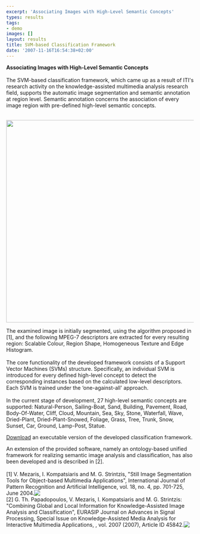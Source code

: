```yaml
---
excerpt: 'Associating Images with High-Level Semantic Concepts'
types: results
tags:
- demo
images: []
layout: results
title: SVM-based Classification Framework
date: '2007-11-16T16:54:38+02:00'
---
```

<p>
<b>Associating Images with High-Level Semantic Concepts </b><br />
<br />
The SVM-based classification framework, which came up as a result of ITI's research activity on the knowledge-assisted multimedia analysis research field, supports the automatic image segmentation and semantic annotation at region level. Semantic annotation concerns the association of every image region with pre-defined high-level semantic concepts.
</p>
<p>
<br />
<img src="/files/images/SVM-Classification.jpg" height="544" width="523" />
</p>
<p>
The examined image is initially segmented, using the algorithm proposed in [1], and the following MPEG-7 descriptors are extracted for every resulting region: Scalable Colour, Region Shape, Homogeneous Texture and Edge Histogram.<br />
<br />
The core functionality of the developed framework consists of a Support Vector Machines (SVMs) structure. Specifically, an individual SVM is introduced for every defined high-level concept to detect the corresponding instances based on the calculated low-level descriptors. Each SVM is trained under the ‘one-against-all' approach.<br />
<br />
In the current stage of development, 27 high-level semantic concepts are supported: Natural-Person, Sailing-Boat, Sand, Building, Pavement, Road, Body-Of-Water, Cliff, Cloud, Mountain, Sea, Sky, Stone, Waterfall, Wave, Dried-Plant, Dried-Plant-Snowed, Foliage, Grass, Tree, Trunk, Snow, Sunset, Car, Ground, Lamp-Post, Statue.
</p>
<p>
<a href="/files/SVMClassification.zip">Download</a> an executable version of the developed classification framework.
</p>
<p>
An extension of the provided software, namely an ontology-based unified framework for realizing semantic image analysis and classification, has also been developed and is described in [2].<br />
<br />
[1] V. Mezaris, I. Kompatsiaris and M. G. Strintzis, &quot;Still Image Segmentation Tools for Object-based Multimedia Applications&quot;, International Journal of Pattern Recognition and Artificial Intelligence, vol. 18, no. 4, pp. 701-725, June 2004.<a href="/files/pdf/ijprai04.pdf"><img src="/files/pdf/pdf.png" align="top" border="0" /></a><br />
[2] G. Th. Papadopoulos, V. Mezaris, I. Kompatsiaris and M. G. Strintzis: &quot;Combining Global and Local Information for Knowledge-Assisted Image Analysis and Classification&quot;, EURASIP Journal on Advances in Signal Processing, Special Issue on Knowledge-Assisted Media Analysis for Interactive Multimedia Applications, , vol. 2007 (2007), Article ID 45842.<a href="/files/pdf/jasp07.pdf"><img src="/files/pdf/pdf.png" align="top" border="0" /></a>
</p>
